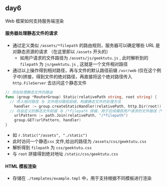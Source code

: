 ## day6 
Web 框架如何支持服务端渲染
#### 服务器处理静态文件的请求
- 通过定义类似 `/assets/*filepath` 的路由规则，服务器可以确定哪些 URL 是对静态资源的请求 （在这里即以 `/assets` 开头的）
  - 如用户请求的文件路径为 `/assets/js/geektutu.js` , 此时解析到的 `filepath` 为 `js/geektutu.js` , 这就是一个文件相对路径
- 通过以上操作得到相对路径，再与文件的默认路径前缀 `/usr/web` (仅在这个例子中)拼接，得到文件的绝对路径，再直接将这个绝对路径传入 `http.FileServer` 去访问这个静态文件
```go
// 添加处理静态文件的路由
func (group *RouterGroup) Static(relativePath string, root string) {
  // 传入相对路径 与 文件绝对路径前缀，构建静态文件的处理方法
	handler := group.createStaticHandler(relativePath, http.Dir(root))
  // 将自定义的静态文件前缀 与 /*filepath 拼接，用于后续捕获用户请求的文件路径（*代表通配符）
	urlPattern := path.Join(relativePath, "/*filepath")
	group.GET(urlPattern, handler)
}

```
- 如 `r.Static("/assets", "./static")` 
- 此时访问一个静态`css` 文件,给出的路径为 `/assets/css/geektutu.css` 
- 解析得到 `filepath` 为 `css/geektutu.css`
- 与 `root` 拼接得到绝对地址 `/static/css/geektutu.css`
#### HTML 模板渲染 
- 存储在 `./templates/example.tmpl` 中，用于支持根据不同模板进行渲染
